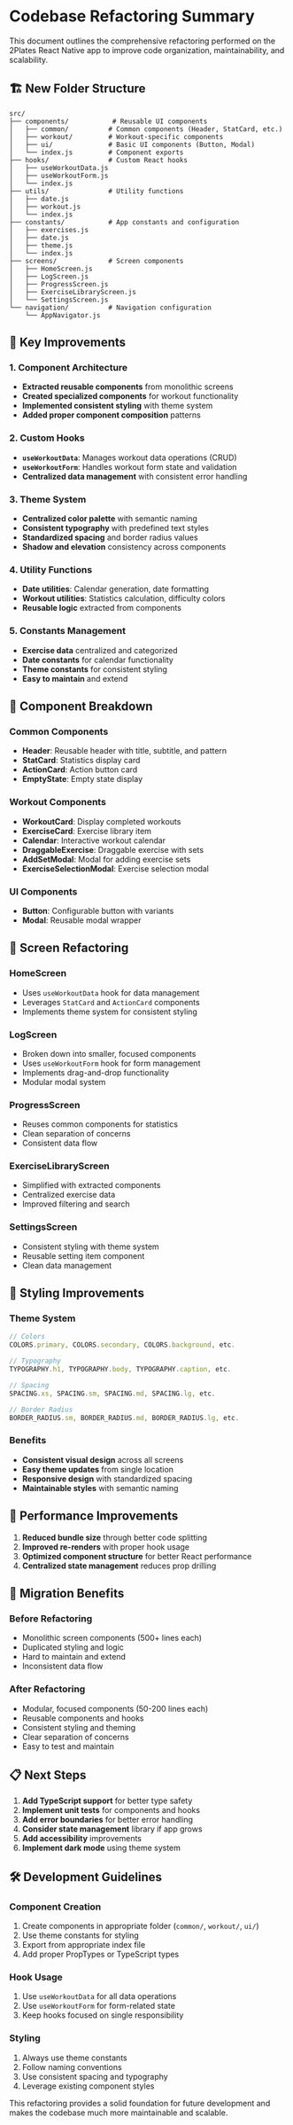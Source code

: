 # Codebase Refactoring Summary

This document outlines the comprehensive refactoring performed on the 2Plates React Native app to improve code organization, maintainability, and scalability.

## 🏗️ New Folder Structure

```
src/
├── components/           # Reusable UI components
│   ├── common/          # Common components (Header, StatCard, etc.)
│   ├── workout/         # Workout-specific components
│   ├── ui/              # Basic UI components (Button, Modal)
│   └── index.js         # Component exports
├── hooks/               # Custom React hooks
│   ├── useWorkoutData.js
│   ├── useWorkoutForm.js
│   └── index.js
├── utils/               # Utility functions
│   ├── date.js
│   ├── workout.js
│   └── index.js
├── constants/           # App constants and configuration
│   ├── exercises.js
│   ├── date.js
│   ├── theme.js
│   └── index.js
├── screens/             # Screen components
│   ├── HomeScreen.js
│   ├── LogScreen.js
│   ├── ProgressScreen.js
│   ├── ExerciseLibraryScreen.js
│   └── SettingsScreen.js
└── navigation/          # Navigation configuration
    └── AppNavigator.js
```

## 🎯 Key Improvements

### 1. **Component Architecture**
- **Extracted reusable components** from monolithic screens
- **Created specialized components** for workout functionality
- **Implemented consistent styling** with theme system
- **Added proper component composition** patterns

### 2. **Custom Hooks**
- **`useWorkoutData`**: Manages workout data operations (CRUD)
- **`useWorkoutForm`**: Handles workout form state and validation
- **Centralized data management** with consistent error handling

### 3. **Theme System**
- **Centralized color palette** with semantic naming
- **Consistent typography** with predefined text styles
- **Standardized spacing** and border radius values
- **Shadow and elevation** consistency across components

### 4. **Utility Functions**
- **Date utilities**: Calendar generation, date formatting
- **Workout utilities**: Statistics calculation, difficulty colors
- **Reusable logic** extracted from components

### 5. **Constants Management**
- **Exercise data** centralized and categorized
- **Date constants** for calendar functionality
- **Theme constants** for consistent styling
- **Easy to maintain** and extend

## 🔧 Component Breakdown

### Common Components
- **Header**: Reusable header with title, subtitle, and pattern
- **StatCard**: Statistics display card
- **ActionCard**: Action button card
- **EmptyState**: Empty state display

### Workout Components
- **WorkoutCard**: Display completed workouts
- **ExerciseCard**: Exercise library item
- **Calendar**: Interactive workout calendar
- **DraggableExercise**: Draggable exercise with sets
- **AddSetModal**: Modal for adding exercise sets
- **ExerciseSelectionModal**: Exercise selection modal

### UI Components
- **Button**: Configurable button with variants
- **Modal**: Reusable modal wrapper

## 📱 Screen Refactoring

### HomeScreen
- Uses `useWorkoutData` hook for data management
- Leverages `StatCard` and `ActionCard` components
- Implements theme system for consistent styling

### LogScreen
- Broken down into smaller, focused components
- Uses `useWorkoutForm` hook for form management
- Implements drag-and-drop functionality
- Modular modal system

### ProgressScreen
- Reuses common components for statistics
- Clean separation of concerns
- Consistent data flow

### ExerciseLibraryScreen
- Simplified with extracted components
- Centralized exercise data
- Improved filtering and search

### SettingsScreen
- Consistent styling with theme system
- Reusable setting item component
- Clean data management

## 🎨 Styling Improvements

### Theme System
```javascript
// Colors
COLORS.primary, COLORS.secondary, COLORS.background, etc.

// Typography
TYPOGRAPHY.h1, TYPOGRAPHY.body, TYPOGRAPHY.caption, etc.

// Spacing
SPACING.xs, SPACING.sm, SPACING.md, SPACING.lg, etc.

// Border Radius
BORDER_RADIUS.sm, BORDER_RADIUS.md, BORDER_RADIUS.lg, etc.
```

### Benefits
- **Consistent visual design** across all screens
- **Easy theme updates** from single location
- **Responsive design** with standardized spacing
- **Maintainable styles** with semantic naming

## 🚀 Performance Improvements

1. **Reduced bundle size** through better code splitting
2. **Improved re-renders** with proper hook usage
3. **Optimized component structure** for better React performance
4. **Centralized state management** reduces prop drilling

## 🔄 Migration Benefits

### Before Refactoring
- Monolithic screen components (500+ lines each)
- Duplicated styling and logic
- Hard to maintain and extend
- Inconsistent data flow

### After Refactoring
- Modular, focused components (50-200 lines each)
- Reusable components and hooks
- Consistent styling and theming
- Clear separation of concerns
- Easy to test and maintain

## 📋 Next Steps

1. **Add TypeScript support** for better type safety
2. **Implement unit tests** for components and hooks
3. **Add error boundaries** for better error handling
4. **Consider state management** library if app grows
5. **Add accessibility** improvements
6. **Implement dark mode** using theme system

## 🛠️ Development Guidelines

### Component Creation
1. Create components in appropriate folder (`common/`, `workout/`, `ui/`)
2. Use theme constants for styling
3. Export from appropriate index file
4. Add proper PropTypes or TypeScript types

### Hook Usage
1. Use `useWorkoutData` for all data operations
2. Use `useWorkoutForm` for form-related state
3. Keep hooks focused on single responsibility

### Styling
1. Always use theme constants
2. Follow naming conventions
3. Use consistent spacing and typography
4. Leverage existing component styles

This refactoring provides a solid foundation for future development and makes the codebase much more maintainable and scalable.
